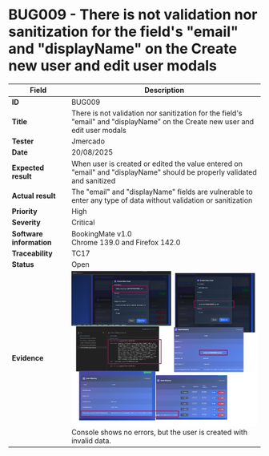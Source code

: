 # BUG009 - There is not validation nor sanitization for the field's "email" and "displayName" on the Create new user and edit user modals

| Field                 | Description                                                                                                                                 |
|-----------------------|---------------------------------------------------------------------------------------------------------------------------------------------|
| **ID**                | BUG009                                                                                                                                     |
| **Title**             | There is not validation nor sanitization for the field's "email" and "displayName" on the Create new user and edit user modals         |
| **Tester**            | Jmercado                                                                                                                                   |
| **Date**              | 20/08/2025                                                                                                                                 |
| **Expected result**   | When user is created or edited the value entered on "email" and "displayName" should be properly validated and sanitized                |
| **Actual result**     | The "email" and "displayName" fields are vulnerable to enter any type of data without validation or sanitization                        |
| **Priority**          | High                                                                                                                                       |
| **Severity**          | Critical                                                                                                                                   |
| **Software information** | BookingMate v1.0<br>Chrome 139.0 and Firefox 142.0                                                                                    |
| **Traceability**      | TC17                                                                                                                                       |
| **Status**            | Open                                                                                                                                       |
| **Evidence**          | ![Create user bug](../../docs/source-documents/images/bug009-sanitization.png)<br>Console shows no errors, but the user is created with invalid data. |